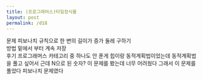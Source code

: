 ```yaml
---
title: (프로그래머스)타일장식물
layout: post
permalink: /d18
---
```


문제
    피보나치 규칙으로 한 변의 길이가 증가
    둘레 구하기
<br>
방법
    밑에서 부터 계속 저장
<br>
후기
    프로그래머스 카테고리 중 하나도 안 푼게 힙이랑 동적계획법이었는데
    동적계획법을 풀고 싶어서
    근데 N으로 된 숫자? 이 문제를 봤는데 너무 어려웠다
    그래서 이 문제를 풀었다
    피보나치 문제였다
    